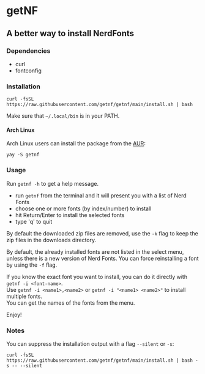 # getNF

## A better way to install NerdFonts

### Dependencies

- curl
- fontconfig

### Installation

```
curl -fsSL https://raw.githubusercontent.com/getnf/getnf/main/install.sh | bash
```

Make sure that `~/.local/bin` is in your PATH.

#### Arch Linux

Arch Linux users can install the package from the [AUR](https://aur.archlinux.org/packages/getnf):
```
yay -S getnf
```

### Usage

Run `getnf -h` to get a help message.

- run `getnf` from the terminal and it will present you with a list of Nerd Fonts
- choose one or more fonts (by index/number) to install
- hit Return/Enter to install the selected fonts
- type 'q' to quit

By default the downloaded zip files are removed,
use the `-k` flag to keep the zip files in the downloads directory.

By default, the already installed fonts are not listed in the select menu,
unless there is a new version of Nerd Fonts.
You can force reinstalling a font by using the `-f` flag.

If you know the exact font you want to install,
you can do it directly with `getnf -i <font-name>`.<br>
Use `getnf -i <name1>,<name2>` or `getnf -i "<name1> <name2>"`
to install multiple fonts.<br>
You can get the names of the fonts from the menu.

Enjoy!

### Notes

You can suppress the installation output with a flag `--silent` or `-s`:
```
curl -fsSL https://raw.githubusercontent.com/getnf/getnf/main/install.sh | bash -s -- --silent
```
